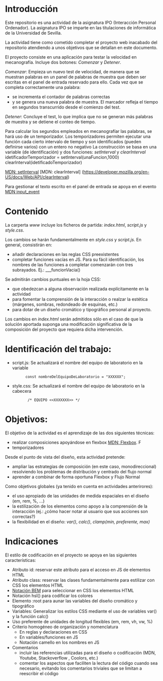 # Introducción

Este repositorio es una actividad de la asignatura IPO (Interacción Personal Ordenador). La asignatura IPO se imparte en las titulaciones de informática de la Universidad de Sevilla.

La actividad tiene como cometido completar el proyecto web inacabado del repositorio atendiendo a unos objetivos que se detallan en este documento.

El proyecto consiste en una aplicación para testar la velocidad en mecanografía.
Incluye dos botones: _Comenzar_ y _Detener_.

_Comenzar_: Empieza un nuevo test de velocidad, de manera que se muestran palabras en un panel de palabras de muestra que deben ser escritas en el panel de entrada reservado para ello.
Cada vez que se completa correctamente una palabra:

- se incrementa el contador de palabras correctas
- y se genera una nueva palabra de muestra.
  El marcador refleja el tiempo en segundos transcurrido desde
  el comienzo del test.

_Detener_: Concluye el test, lo que implica que no se generan más palabras de muestra y se detiene el conteo de tiempo.

Para calcular los segundos empleados en mecanografíar las palabras, se hará uso de un temporizador.
Los temporizadores permiten ejecutar una función cada cierto intervalo de tiempo
y son identificados (pueden definirse varios) con un entero no negativo
La construcción se basa en una variable (de identificación) y dos funciones: _setInterval_ y _clearInterval_
idetificadorTemporizador = setInterval(unaFuncion,1000)
clearInterval(idetificadoTemporizador)

[MDN: setInterval](https://developer.mozilla.org/en-US/docs/Web/API/setInterval)
[MDN: clearInterval] (https://developer.mozilla.org/en-US/docs/Web/API/clearInterval)

Para gestionar el texto escrito en el panel de entrada se apoya en el evento
[MDN input_event](https://developer.mozilla.org/en-US/docs/Web/API/HTMLElement/input_event)

# Contenido

La carperta _www_ incluye los ficheros de partida: _index.html_, _script.js_ y _style.css_.

Los cambios se harán fundamentalmente en _style.css_ y _script.js_. En general, consistirán en:

- añadir declaraciones en las reglas CSS preexistentes
- completar funciones vacías en JS. Para su fácil identificación, los nombres de las funciones a completar comenzarán con tres subrayados. Ej.: \_\_\_funcionVacia()

Se admitirán cambios puntuales en la hoja CSS:

- que obedezcan a alguna observación realizada explícitamente en la actividad
- para fomentar la comprensión de la interacción o realzar la estética (márgenes, sombras, redondeado de esquinas, etc.)
- para dotar de un diseño cromático y tipográfico personal al proyecto.

Los cambios en _index.html_ serán admitidos sólo en el caso de que la solución aportada suponga una modificación significativa de la composición del proyecto que requiera dicha intervención.

# Identificación del trabajo:

- script.js: Se actualizará el nombre del equipo de laboratorio en la variable

            const nombreDelEquipoDeLaboratorio = "XXXXXX";

- style.css: Se actualizará el nombre del equipo de laboratorio en la cabecera

             /* EQUIPO <<XXXXXXX>> */

# Objetivos:

El objetivo de la actividad es el aprendizaje de las dos siguientes técnicas:

- realizar composiciones apoyándose en flexbox [MDN: Flexbox](https://developer.mozilla.org/en-US/docs/Learn/CSS/CSS_layout/Flexbox). F
- temporizadores

Desde el punto de vista del diseño, esta actividad pretende:

- ampliar las estrategias de composición (en este caso, monodireccional) resolviendo los problemas de distribución y centrado del flujo normal
- aprender a combinar de forma oportuna Flexbox y Flujo Normal

Como objetivos globales (ya tenido en cuenta en actividades anterirores):

- el uso apropiado de las unidades de medida espaciales en el diseño (em, rem, %, ...)
- la estilización de los elementos como apoyo a la comprensión de la interacción (ej.: ¿cómo hacer notar al usuario que sus acciones son correctas?)
- la flexibilidad en el diseño: _var()_, _calc()_, _clamp(min, preferente, max)_

# Indicaciones

El estilo de codificación en el proyecto se apoya en las siguientes características:

- Atributo id: reservar este atributo para el acceso en JS de elementos HTML
- Atributo class: reservar las clases fundamentalmente para estilizar con CSS los elementos HTML
- [Notación BEM](https://getbem.com/) para seleccionar en CSS los elementos HTML
- Notación hsl() para codificar los colores
- Elemento :root para aunar las variables del diseño cromático y tipográfico
- Variables: Generalizar los estilos CSS mediante el uso de variables var() y la función calc()
- Uso preferente de unidades de longitud flexibles (em, rem, vh, vw, %)
- Criterio homogéneo de organización y nomenclatura
  - En reglas y declaraciones en CSS
  - En variables/funciones en JS
  - Notación camello en los nombres en JS
- Comentarios
  - incluir las referencias utilizadas para el diseño o codificación (MDN, Youtube, Stackoverflow , Coolors, etc.)
  - comentar los aspectos que faciliten la lectura del código cuando sea necesario, evitando los comentarios triviales que se limitan a reescribir el código
